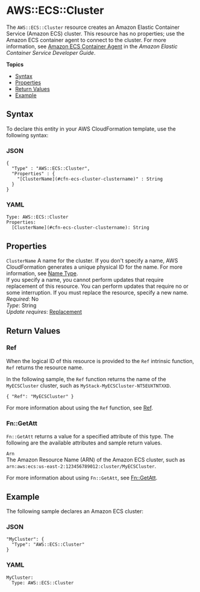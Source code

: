 # AWS::ECS::Cluster<a name="aws-resource-ecs-cluster"></a>

The `AWS::ECS::Cluster` resource creates an Amazon Elastic Container Service \(Amazon ECS\) cluster\. This resource has no properties; use the Amazon ECS container agent to connect to the cluster\. For more information, see [Amazon ECS Container Agent](https://docs.aws.amazon.com/AmazonECS/latest/developerguide//ECS_agent.html) in the *Amazon Elastic Container Service Developer Guide*\.

**Topics**
+ [Syntax](#aws-resource-ecs-cluster-syntax)
+ [Properties](#aws-resource-servicename-cluster-properties)
+ [Return Values](#aws-resource-ecs-cluster-returnvalues)
+ [Example](#w4ab1c21c10d108c13c13)

## Syntax<a name="aws-resource-ecs-cluster-syntax"></a>

To declare this entity in your AWS CloudFormation template, use the following syntax:

### JSON<a name="aws-resource-ecs-cluster-syntax.json"></a>

```
{
  "Type" : "AWS::ECS::Cluster",
  "Properties" : {
    "[ClusterName](#cfn-ecs-cluster-clustername)" : String
  }
}
```

### YAML<a name="aws-resource-ecs-cluster-syntax.yaml"></a>

```
Type: AWS::ECS::Cluster
Properties:
  [ClusterName](#cfn-ecs-cluster-clustername): String
```

## Properties<a name="aws-resource-servicename-cluster-properties"></a>

`ClusterName`  <a name="cfn-ecs-cluster-clustername"></a>
A name for the cluster\. If you don't specify a name, AWS CloudFormation generates a unique physical ID for the name\. For more information, see [Name Type](aws-properties-name.md)\.  
If you specify a name, you cannot perform updates that require replacement of this resource\. You can perform updates that require no or some interruption\. If you must replace the resource, specify a new name\.
*Required*: No  
*Type*: String  
*Update requires*: [Replacement](using-cfn-updating-stacks-update-behaviors.md#update-replacement)

## Return Values<a name="aws-resource-ecs-cluster-returnvalues"></a>

### Ref<a name="aws-resource-ecs-cluster-ref"></a>

When the logical ID of this resource is provided to the `Ref` intrinsic function, `Ref` returns the resource name\.

In the following sample, the `Ref` function returns the name of the `MyECSCluster` cluster, such as `MyStack-MyECSCluster-NT5EUXTNTXXD`\.

```
{ "Ref": "MyECSCluster" }
```

For more information about using the `Ref` function, see [Ref](intrinsic-function-reference-ref.md)\.

### Fn::GetAtt<a name="aws-resource-ecs-cluster-getatt"></a>

`Fn::GetAtt` returns a value for a specified attribute of this type\. The following are the available attributes and sample return values\.

`Arn`  
The Amazon Resource Name \(ARN\) of the Amazon ECS cluster, such as `arn:aws:ecs:us-east-2:123456789012:cluster/MyECSCluster`\.

For more information about using `Fn::GetAtt`, see [Fn::GetAtt](intrinsic-function-reference-getatt.md)\.

## Example<a name="w4ab1c21c10d108c13c13"></a>

The following sample declares an Amazon ECS cluster:

### JSON<a name="aws-resource-ecs-cluster-example.json"></a>

```
"MyCluster": {
  "Type": "AWS::ECS::Cluster"
}
```

### YAML<a name="aws-resource-ecs-cluster-example.yaml"></a>

```
MyCluster:
  Type: AWS::ECS::Cluster
```